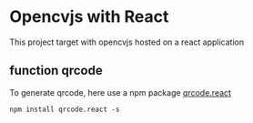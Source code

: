 # Opencvjs with React
This project target with opencvjs hosted on a react application

## function qrcode
To generate qrcode, here use a npm package [qrcode.react](https://www.npmjs.com/package/qrcode.react)
```
npm install qrcode.react -s
```